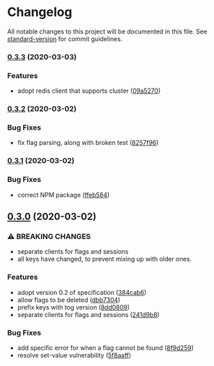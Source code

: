 # Changelog

All notable changes to this project will be documented in this file. See [standard-version](https://github.com/conventional-changelog/standard-version) for commit guidelines.

### [0.3.3](https://github.com/escaletech/tog-node/compare/v0.3.2...v0.3.3) (2020-03-03)


### Features

* adopt redis client that supports cluster ([09a5270](https://github.com/escaletech/tog-node/commit/09a5270eb521447099d396fcbff5cc4267fc5a4f))

### [0.3.2](https://github.com/escaletech/tog-node/compare/v0.3.1...v0.3.2) (2020-03-02)


### Bug Fixes

* fix flag parsing, along with broken test ([8257f96](https://github.com/escaletech/tog-node/commit/8257f962dddd26a76566e5f539c6a8b526425096))

### [0.3.1](https://github.com/escaletech/tog-node/compare/v0.3.0...v0.3.1) (2020-03-02)


### Bug Fixes

* correct NPM package ([ffeb584](https://github.com/escaletech/tog-node/commit/ffeb5840b0e95f1c5e2e18077c90e5900c93fcb9))

## [0.3.0](https://github.com/escaletech/tog-node/compare/v0.2.0...v0.3.0) (2020-03-02)


### ⚠ BREAKING CHANGES

* separate clients for flags and sessions
* all keys have changed, to prevent mixing up with
older ones.

### Features

* adopt version 0.2 of specification ([384cab6](https://github.com/escaletech/tog-node/commit/384cab6f28fe80a39207fe81c0a4d1afa13b4b4a))
* allow flags to be deleted ([dbb7304](https://github.com/escaletech/tog-node/commit/dbb73048bfa073af937e22066f8b0562b162e01b))
* prefix keys with tog version ([8dd0809](https://github.com/escaletech/tog-node/commit/8dd0809093dbacca5b8672de0480f82d3808ca8a))
* separate clients for flags and sessions ([241d9b8](https://github.com/escaletech/tog-node/commit/241d9b86c618ff8b3897a6671ab891095dde5d54))


### Bug Fixes

* add specific error for when a flag cannot be found ([8f9d259](https://github.com/escaletech/tog-node/commit/8f9d2599fedcc6b35012a32f3d2b053535ac430f))
* resolve set-value vulnerability ([5f8aaff](https://github.com/escaletech/tog-node/commit/5f8aaff6f633b1aac6d72cfe404bab1a3f5036f8))
